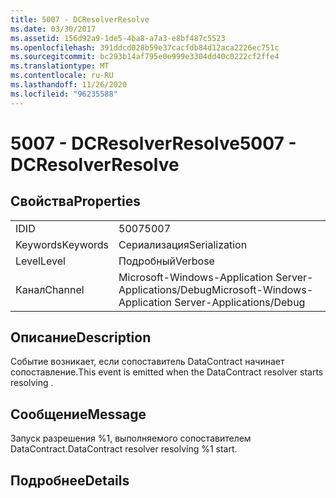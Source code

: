 ```yaml
---
title: 5007 - DCResolverResolve
ms.date: 03/30/2017
ms.assetid: 156d92a9-1de5-4ba8-a7a3-e8bf487c5523
ms.openlocfilehash: 391ddcd028b59e37cacfdb84d12aca2226ec751c
ms.sourcegitcommit: bc293b14af795e0e999e3304dd40c0222cf2ffe4
ms.translationtype: MT
ms.contentlocale: ru-RU
ms.lasthandoff: 11/26/2020
ms.locfileid: "96235588"
---
```

# <a name="5007---dcresolverresolve"></a><span data-ttu-id="901d9-102">5007 - DCResolverResolve</span><span class="sxs-lookup"><span data-stu-id="901d9-102">5007 - DCResolverResolve</span></span>

## <a name="properties"></a><span data-ttu-id="901d9-103">Свойства</span><span class="sxs-lookup"><span data-stu-id="901d9-103">Properties</span></span>  
  
|||  
|-|-|  
|<span data-ttu-id="901d9-104">ID</span><span class="sxs-lookup"><span data-stu-id="901d9-104">ID</span></span>|<span data-ttu-id="901d9-105">5007</span><span class="sxs-lookup"><span data-stu-id="901d9-105">5007</span></span>|  
|<span data-ttu-id="901d9-106">Keywords</span><span class="sxs-lookup"><span data-stu-id="901d9-106">Keywords</span></span>|<span data-ttu-id="901d9-107">Сериализация</span><span class="sxs-lookup"><span data-stu-id="901d9-107">Serialization</span></span>|  
|<span data-ttu-id="901d9-108">Level</span><span class="sxs-lookup"><span data-stu-id="901d9-108">Level</span></span>|<span data-ttu-id="901d9-109">Подробный</span><span class="sxs-lookup"><span data-stu-id="901d9-109">Verbose</span></span>|  
|<span data-ttu-id="901d9-110">Канал</span><span class="sxs-lookup"><span data-stu-id="901d9-110">Channel</span></span>|<span data-ttu-id="901d9-111">Microsoft-Windows-Application Server-Applications/Debug</span><span class="sxs-lookup"><span data-stu-id="901d9-111">Microsoft-Windows-Application Server-Applications/Debug</span></span>|  
  
## <a name="description"></a><span data-ttu-id="901d9-112">Описание</span><span class="sxs-lookup"><span data-stu-id="901d9-112">Description</span></span>  

 <span data-ttu-id="901d9-113">Событие возникает, если сопоставитель DataContract начинает сопоставление.</span><span class="sxs-lookup"><span data-stu-id="901d9-113">This event is emitted when the DataContract resolver starts resolving .</span></span>  
  
## <a name="message"></a><span data-ttu-id="901d9-114">Сообщение</span><span class="sxs-lookup"><span data-stu-id="901d9-114">Message</span></span>  

 <span data-ttu-id="901d9-115">Запуск разрешения %1, выполняемого сопоставителем DataContract.</span><span class="sxs-lookup"><span data-stu-id="901d9-115">DataContract resolver resolving %1 start.</span></span>  
  
## <a name="details"></a><span data-ttu-id="901d9-116">Подробнее</span><span class="sxs-lookup"><span data-stu-id="901d9-116">Details</span></span>
